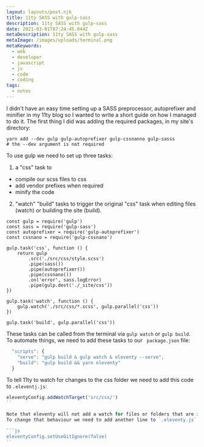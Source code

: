```yaml
---
layout: layouts/post.njk
title: 11ty SASS with gulp-sass
description: 11ty SASS with gulp-sass
date: 2021-03-01T07:24:45.044Z
metaDescription: 11ty SASS with gulp-sass
metaImage: /images/uploads/terminal.png
metaKeywords:
  - web
  - developer
  - javascript
  - js
  - code
  - coding
tags:
  - notes
---
```

I didn't have an easy time setting up a SASS preprocessor, autoprefixer and minifier in my 11ty blog so I wanted to write a short guide on how I managed to do it.
The first thing I did was adding the required packages, in my site's directory:

```
yarn add --dev gulp gulp-autoprefixer gulp-cssnanno gulp-sasss
# the --dev argument is not required
```

To use gulp we need to set up three tasks:
1. a "css" task to
 - compile our scss files to css
 - add vendor prefixes when required
 - minify the code
2. "watch" "build" tasks to trigger the original "css" task when editing files (watch) or building the site (build).

```js{r, attr.source='.numberLines'}
const gulp = require('gulp')
const sass = require('gulp-sass')
const autoprefixer = require('gulp-autoprefixer')
const cssnano = require('gulp-cssnano')

gulp.task('css', function () {
    return gulp
        .src('./src/css/style.scss')
        .pipe(sass())
        .pipe(autoprefixer())
        .pipe(cssnano())
        .on('error', sass.logError)
        .pipe(gulp.dest('./_site/css'))
})

gulp.task('watch', function () {
    gulp.watch('./src/css/*.scss', gulp.parallel('css'))
})

gulp.task('build', gulp.parallel('css'))
```

These tasks can be called from the terminal via `gulp watch` or `gulp build`.
To automate things, we need to add these tasks to our `
package.json` file:

```js
  "scripts": {
    "serve": "gulp build & gulp watch & eleventy --serve",
    "build": "gulp build && yarn eleventy"
  }
```

To tell 11ty to watch for changes to the css folder we need to add this code to `.eleventj.js`:

```js
eleventyConfig.addWatchTarget('src/css/')
``

Note that eleventy will not add a watch for files or folders that are in .gitignore.
To change that behaviour we need to add another line to `.eleventy.js`:

```js
eleventyConfig.setUseGitIgnore(false)
``

